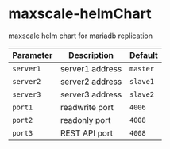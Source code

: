 # maxscale-helmChart

maxscale helm chart for mariadb replication 



| Parameter                 | Description                                     | Default                                                 |
|---------------------------|--------------------------------------------------------|--------------------------------------------------|
| ` server1 `               | server1 address                                        | `master`                                         |
| ` server2 `               | server2 address                                        | `slave1`                                         |
| ` server3 `               | server3 address                                        | `slave2`                                         |
| ` port1   `               |       readwrite port                                   | `4006`                                           |
| ` port2   `               |       readonly port                                    | `4008`                                           |
| ` port3   `               |       REST API port                                    | `4008`                                           |


